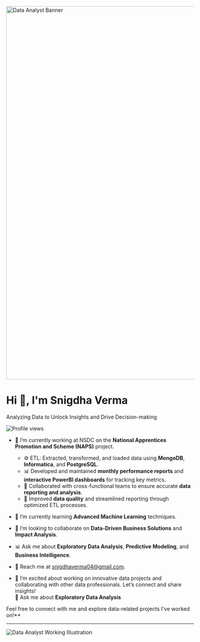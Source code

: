 <!-- MasterHead -->
<img src="https://camo.githubusercontent.com/e36c8a07df1fe59109ac7a2619a198258c21e887fc0f800ed05d93d998e78897/68747470733a2f2f626c6f672e696d617274696375732e6f72672f77702d636f6e74656e742f75706c6f6164732f323031392f30352f64616f6e6c696e652e676966" alt="Data Analyst Banner" width="1000"/>

# Hi 👋, I'm Snigdha Verma

Analyzing Data to Unlock Insights and Drive Decision-making

![Profile views](https://img.shields.io/badge/Profile%20views-3,304-blue)

- 🧰 I’m currently working at NSDC on the **National Apprentices Promotion and Scheme (NAPS)** project.
  - ⚙️ ETL: Extracted, transformed, and loaded data using **MongoDB**, **Informatica**, and **PostgreSQL**.
  - 📊 Developed and maintained **monthly performance reports** and **interactive PowerBI dashboards** for tracking key metrics.
  - 🤝 Collaborated with cross-functional teams to ensure accurate **data reporting and analysis**.
  - 🔧 Improved **data quality** and streamlined reporting through optimized ETL processes.

- 🚀 I’m currently learning **Advanced Machine Learning** techniques.

- 🤝 I’m looking to collaborate on **Data-Driven Business Solutions** and **Impact Analysis**.

- 📊 Ask me about **Exploratory Data Analysis**, **Predictive Modeling**, and **Business Intelligence**.

- 📧 Reach me at [snigdhaverma04@gmail.com](mailto:snigdhaverma04@gmail.com).

- 🌟 I’m excited about working on innovative data projects and collaborating with other data professionals. Let’s connect and share insights!  
  💬 Ask me about **Exploratory Data Analysis**

Feel free to connect with me and explore data-related projects I've worked on!**

---

![Data Analyst Working Illustration](https://camo.githubusercontent.com/19287d182818e56ea9fe597a42c15b5d377c79cb3c780285cf6c9176d94bc6bb/68747470733a2f2f6d656469612e67697068792e636f6d2f6d656469612f76312e59326c6b505463354d4749334e6a45784d5455334d324e6b59544978596a68694f5467794d3251314e575a694d5755304f545131597a677a4f4745344d6a67784d5455784d695a6c634431324d563970626e526c636d35686246396e61575a7a583264705a6b6c6b4a6d4e305057632f7167515567674143335066763638377150432f67697068792e676966)

